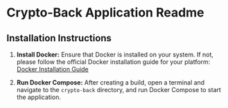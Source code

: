 # Crypto-Back Application Readme

## Installation Instructions

1. **Install Docker:**
   Ensure that Docker is installed on your system. If not, please follow the official Docker installation guide for your platform: [Docker Installation Guide](https://docs.docker.com/get-docker/)

2. **Run Docker Compose:**
   After creating a build, open a terminal and navigate to the `crypto-back` directory, and run Docker Compose to start the application. 

  
